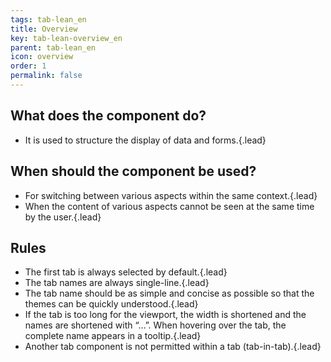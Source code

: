 ```yaml
---
tags: tab-lean_en
title: Overview
key: tab-lean-overview_en
parent: tab-lean_en
icon: overview
order: 1
permalink: false  
---
```


## What does the component do?
* It is used to structure the display of data and forms.{.lead}

## When should the component be used? 
* For switching between various aspects within the same context.{.lead}
* When the content of various aspects cannot be seen at the same time by the user.{.lead}

## Rules
* The first tab is always selected by default.{.lead}
* The tab names are always single-line.{.lead}
* The tab name should be as simple and concise as possible so that the themes can be quickly understood.{.lead}
* If the tab is too long for the viewport, the width is shortened and the names are shortened with “…”. When hovering over the tab, the complete name appears in a <sbb-link variant="inline" type="button" href="/{{page.lang}}/design-system/lean/components/tooltip">tooltip</sbb-link>.{.lead}
* Another tab component is not permitted within a tab (tab-in-tab).{.lead}
